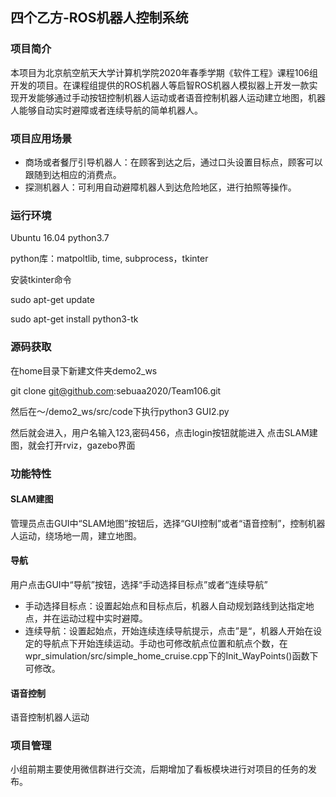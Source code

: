 ## 四个乙方-ROS机器人控制系统

### 项目简介

本项目为北京航空航天大学计算机学院2020年春季学期《软件工程》课程106组开发的项目。在课程组提供的ROS机器人等启智ROS机器人模拟器上开发一款实现开发能够通过手动按钮控制机器人运动或者语音控制机器人运动建立地图，机器人能够自动实时避障或者连续导航的简单机器人。

### 项目应用场景

- 商场或者餐厅引导机器人：在顾客到达之后，通过口头设置目标点，顾客可以跟随到达相应的消费点。
- 探测机器人：可利用自动避障机器人到达危险地区，进行拍照等操作。

### 运行环境

Ubuntu 16.04
python3.7 

python库：matpoltlib, time, subprocess，tkinter

安装tkinter命令

sudo apt-get update

sudo apt-get install python3-tk

### 源码获取

在home目录下新建文件夹demo2_ws

git clone git@github.com:sebuaa2020/Team106.git

然后在～/demo2_ws/src/code下执行python3 GUI2.py

然后就会进入，用户名输入123,密码456，点击login按钮就能进入
点击SLAM建图，就会打开rviz，gazebo界面


### 功能特性

#### SLAM建图

管理员点击GUI中“SLAM地图”按钮后，选择“GUI控制”或者“语音控制”，控制机器人运动，绕场地一周，建立地图。

#### 导航

用户点击GUI中“导航”按钮，选择“手动选择目标点”或者“连续导航”

- 手动选择目标点：设置起始点和目标点后，机器人自动规划路线到达指定地点，并在运动过程中实时避障。
- 连续导航：设置起始点，开始连续连续导航提示，点击”是“，机器人开始在设定的导航点下开始连续运动。手动也可修改航点位置和航点个数，在wpr_simulation/src/simple_home_cruise.cpp下的Init_WayPoints()函数下可修改。

#### 语音控制

语音控制机器人运动



### 项目管理

小组前期主要使用微信群进行交流，后期增加了看板模块进行对项目的任务的发布。
